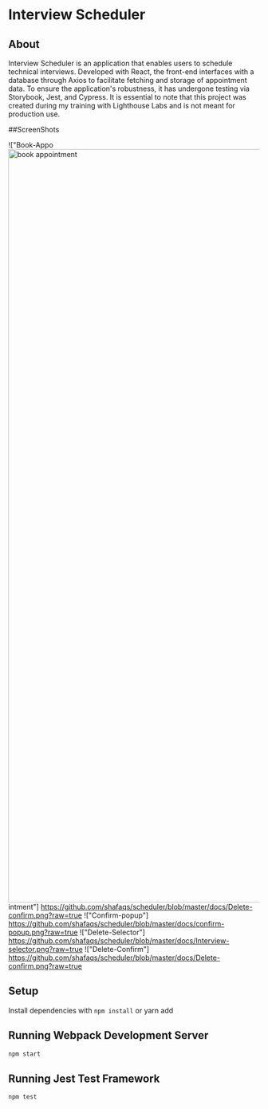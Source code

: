 # Interview Scheduler
## About
Interview Scheduler is an application that enables users to schedule technical interviews. Developed with React, the front-end interfaces with a database through Axios to facilitate fetching and storage of appointment data. To ensure the application's robustness, it has undergone testing via Storybook, Jest, and Cypress. It is essential to note that this project was created during my training with Lighthouse Labs and is not meant for production use.

##ScreenShots

!["Book-Appo<img width="1512" alt="book appointment " src="https://user-images.githubusercontent.com/14892277/221438775-4dc276ed-fa27-4999-a243-7be46c1a3420.png">
intment"] https://github.com/shafaqs/scheduler/blob/master/docs/Delete-confirm.png?raw=true
!["Confirm-popup"] https://github.com/shafaqs/scheduler/blob/master/docs/confirm-popup.png?raw=true
!["Delete-Selector"] https://github.com/shafaqs/scheduler/blob/master/docs/Interview-selector.png?raw=true
!["Delete-Confirm"] https://github.com/shafaqs/scheduler/blob/master/docs/Delete-confirm.png?raw=true

## Setup

Install dependencies with `npm install` or yarn add

## Running Webpack Development Server

```sh
npm start
```

## Running Jest Test Framework

```sh
npm test
```
